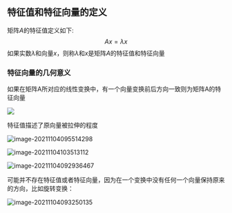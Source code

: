## 特征值和特征向量的定义

矩阵$A$的特征值定义如下:
$$
Ax = \lambda x
$$
如果实数$\lambda$和向量$x$，则称$\lambda$和$x$是矩阵$A$的特征值和特征向量

### 特征向量的几何意义

如果在矩阵A所对应的线性变换中，有一个向量变换前后方向一致则为矩阵A的特征向量

![](https://cdn.jsdelivr.net/gh/QYHcrossover/blog-imgbed//blogimg/%E7%89%B9%E5%BE%81%E5%80%BC%E5%92%8C%E7%89%B9%E5%BE%81%E5%90%91%E9%87%8F.gif)

特征值描述了原向量被拉伸的程度

![image-20211104095514298](https://cdn.jsdelivr.net/gh/QYHcrossover/blog-imgbed//blogimg/image-20211104095514298.png)

![image-20211104103513112](https://cdn.jsdelivr.net/gh/QYHcrossover/blog-imgbed//blogimg/image-20211104103513112.png)

![image-20211104092936467](https://cdn.jsdelivr.net/gh/QYHcrossover/blog-imgbed//blogimg/image-20211104092936467.png)

可能并不存在特征值或者特征向量，因为在一个变换中没有任何一个向量保持原来的方向，比如旋转变换：

![image-20211104093250135](https://cdn.jsdelivr.net/gh/QYHcrossover/blog-imgbed//blogimg/image-20211104093250135.png)


